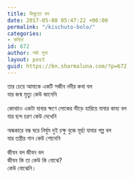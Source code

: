 ```yaml
---
title: কিছুতো বল
date: 2017-05-08 05:47:22 +06:00
permalink: "/kischuto-bolo/"
categories:
- কবিতা
id: 672
author: শর্মা লুনা
layout: post
guid: https://bn.sharmaluna.com/?p=672
---
```


তার চেয়ে আমাকে একটি সজীব নদীর কথা বল  
যার জন্ম মৃত্যু কেউ জানেনি

কোথাাও একটা যাবার ক্ষণে লোকের ভীড়ে হারিয়ে যাবার কাব্য বল  
যার ছন্দ চরণ কেউ দেখেনি

অন্ধকারে বন্ধ ঘরে নির্ঘুম দুই চক্ষু বুজে মূর্ছা যাবার গল্প বল  
যার তন্ত্রীর গান কেউ শোনেনি

জীবন বল জীবন বল  
জীবন কি তা কেউ কি বোঝে?  
কেউ বোঝেনি।